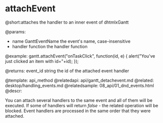 attachEvent
=============
@short:attaches the handler to an inner event of dhtmlxGantt
	

@params: 
- name		GanttEventName		the event's name, case-insensitive
- handler	function	the handler function 

@example: 
gantt.attachEvent("onTaskClick", function(id, e) {
	alert("You've just clicked an item with id="+id);
});

@returns:
event_id	string	the id of the attached event handler



@template:	api_method
@relatedapi:
	api/gantt_detachevent.md
@related:
	desktop/handling_events.md
@relatedsample:
	08_api/01_dnd_events.html
@descr:

You can attach several handlers to the same event and all of them will be executed.
If some of handlers will return *false* - the related operation will be blocked.
Event handlers are processed in the same order that they were attached.